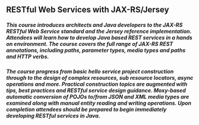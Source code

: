 ## RESTful Web Services with JAX-RS/Jersey

##### This course introduces architects and Java developers to the JAX-RS RESTful Web Service standard and the Jersey reference implementation. Attendees will learn how to develop Java based REST services in a hands on environment. The course covers the full range of JAX-RS REST annotations, including paths, parameter types, media types and paths and HTTP verbs. 

##### The course progress from basic hello service project construction through to the design of complex resources, sub resource locators, async operations and more. Practical construction topics are augmented with tips, best practices and RESTful service design guidance. Moxy-based automatic conversion of POJOs to/from JSON and XML media types are examined along with manual entity reading and writing operations. Upon completion attendees should be prepared to begin immediately developing RESTful services in Java.